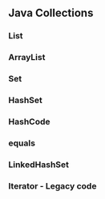 ## Java Collections

### List

### ArrayList

### Set

### HashSet

### HashCode

### equals

### LinkedHashSet

### Iterator - Legacy code